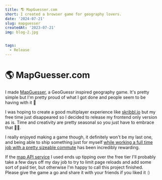 ```yaml
---
title: 🌎 MapGuesser.com
short: I created a browser game for geography lovers.
date: '2024-07-21'
slug: mapguesser
createdAt: '2023-07-21'
img: blog-2.jpg


tags:
  - Release
---
```


# 🌎 MapGuesser.com

I made [MapGuesser](http://mapguesser.com), a GeoGuessr inspired geography game. It's pretty simple but I'm pretty proud of what I got done and people seem to be having with it 🎉

 I was hoping to create a good multiplayer experience like [skribbl.io](https://skribbl.io/) but my free time just disappeared so I decided to release my frontend only version as is. Time and creativity are pretty seasonal so you just have to embrace that 🤷‍♂️.

I really enjoyed making a game though, it definitely won't be my last one, and being able to ship something just for myself [while working a full time job with a pretty sizeable commute](https://www.swyx.io/part-time-creator-manifesto) has been incredibly rewarding. 

If the [map API service](https://www.mapbox.com/) I used ends up tipping over the free tier I'll probably take a few days off my day job to try to limit page reloads and add some sort of paid tier, but otherwise I'm happy to call this project finished.
\
Please give the game a go and share it with your friends if you liked it :)
